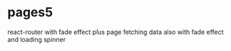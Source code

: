 # pages5

react-router with fade effect plus page fetching data also with fade effect and loading spinner
